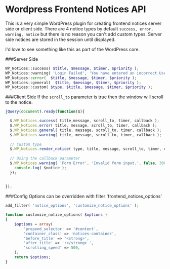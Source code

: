Wordpress Frontend Notices API
==============================

This is a very simple WordPress plugin for creating frontend notices server side or client side. There are 4 notice types by default <code>success, error, warning, notice</code> but there is no reason you can't add custom types. Server side notices are stored in the session until displayed.

I'd love to see something like this as part of the WordPress core.


###Server Side
````php
WP_Notices::success( $title, $message, $timer, $priority ); 
WP_Notices::warning( 'Login Failed', 'You have entered an incorrect Username or password, please try again.'); 
WP_Notices::error(  $title, $message, $timer, $priority ); 
WP_Notices::general(  $title, $message, $timer, $priority ); 
WP_Notices::custom( $type, $title, $message, $timer, $priority ); 
````

###Client Side
If the <code>scroll_to</code> parameter is true then the window will scroll to the notice.
````javascript
jQuery(document).ready(function($){

  $.WP_Notices.success( title,message, scroll_to, timer, callback );
  $.WP_Notices.error( title, message, scroll_to, timer, callback );
  $.WP_Notices.general( title, message, scroll_to, timer, callback );
  $.WP_Notices.warning( title, message, scroll_to, timer, callback );
  
  // Custom type
  $.WP_Notices.render_notice( type, title, message, scroll_to, timer, callback );
  
  // Using the callback parameter
  $.WP_Notices.warning( 'Form Error', 'Invalid form input.', false, 3000, function( $notice ) {
  	console.log( $notice );
  });
  
  
});
````


###Config
Options can be overridden with filter 'frontend_notices_options'
````php
add_filter( 'notice_options', 'customize_notice_options' );

function customize_notice_options( $options )
{
	$options = array(
		'prepend_selector' => '#content',
		'container_class' => 'notices-container',
		'before_title' => '<strong>',
		'after_title' => ':</strong> ',
		'scrolling_speed' => 500,
	);
	return $options;
}
````
